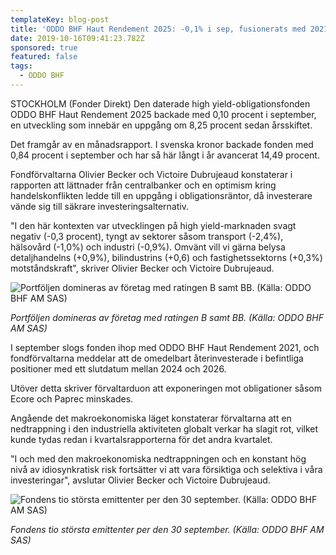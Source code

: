 ```yaml
---
templateKey: blog-post
title: 'ODDO BHF Haut Rendement 2025: -0,1% i sep, fusionerats med 2021-fond'
date: 2019-10-16T09:41:23.782Z
sponsored: true
featured: false
tags:
  - ODDO BHF
---
```

STOCKHOLM (Fonder Direkt) Den daterade high yield-obligationsfonden ODDO BHF Haut Rendement 2025 backade med 0,10 procent i september, en utveckling som innebär en uppgång om 8,25 procent sedan årsskiftet.



Det framgår av en månadsrapport. I svenska kronor backade fonden med 0,84 procent i september och har så här långt i år avancerat 14,49 procent.



Fondförvaltarna Olivier Becker och Victoire Dubrujeaud konstaterar i rapporten att lättnader från centralbanker och en optimism kring handelskonflikten ledde till en uppgång i obligationsräntor, då investerare vände sig till säkrare investeringsalternativ.



"I den här kontexten var utvecklingen på high yield-marknaden svagt negativ (-0,3 procent), tyngt av sektorer såsom transport (-2,4%), hälsovård (-1,0%) och industri (-0,9%). Omvänt vill vi gärna belysa detaljhandelns (+0,9%), bilindustrins (+0,6) och fastighetssektorns (+0,3%) motståndskraft", skriver Olivier Becker och Victoire Dubrujeaud.

![Portföljen domineras av företag med ratingen B samt BB. (Källa: ODDO BHF AM SAS)](/img/rend2.png "Portföljen domineras av företag med ratingen B samt BB. (Källa: ODDO BHF AM SAS)")

_Portföljen domineras av företag med ratingen B samt BB. (Källa: ODDO BHF AM SAS)_

I september slogs fonden ihop med ODDO BHF Haut Rendement 2021, och fondförvaltarna meddelar att de omedelbart återinvesterade i befintliga positioner med ett slutdatum mellan 2024 och 2026.



Utöver detta skriver förvaltarduon att exponeringen mot obligationer såsom Ecore och Paprec minskades.



Angående det makroekonomiska läget konstaterar förvaltarna att en nedtrappning i den industriella aktiviteten globalt verkar ha slagit rot, vilket kunde tydas redan i kvartalsrapporterna för det andra kvartalet.



"I och med den makroekonomiska nedtrappningen och en konstant hög nivå av idiosynkratisk risk fortsätter vi att vara försiktiga och selektiva i våra investeringar", avslutar Olivier Becker och Victoire Dubrujeaud.

![Fondens tio största emittenter per den 30 september. (Källa: ODDO BHF AM SAS)](/img/rend.png "Fondens tio största emittenter per den 30 september. (Källa: ODDO BHF AM SAS)")

_Fondens tio största emittenter per den 30 september. (Källa: ODDO BHF AM SAS)_
